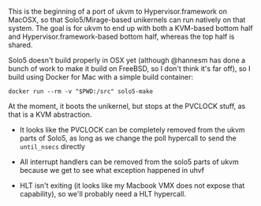 This is the beginning of a port of ukvm to Hypervisor.framework on
MacOSX, so that Solo5/Mirage-based unikernels can run natively on that
system.  The goal is for ukvm to end up with both a KVM-based bottom
half and Hypervisor.framework-based bottom half, whereas the top half
is shared.

Solo5 doesn't build properly in OSX yet (although @hannesm has done a
bunch of work to make it build on FreeBSD, so I don't think it's far
off), so I build using Docker for Mac with a simple build container:

    docker run --rm -v "$PWD:/src" solo5-make

At the moment, it boots the unikernel, but stops at the PVCLOCK stuff,
as that is a KVM abstraction.


- It looks like the PVCLOCK can be completely removed from the ukvm
  parts of Solo5, as long as we change the poll hypercall to send the
  `until_nsecs` directly

- All interrupt handlers can be removed from the solo5 parts of ukvm
  because we get to see what exception happened in uhvf

- HLT isn't exiting (it looks like my Macbook VMX does not expose that
  capability), so we'll probably need a HLT hypercall.

  



